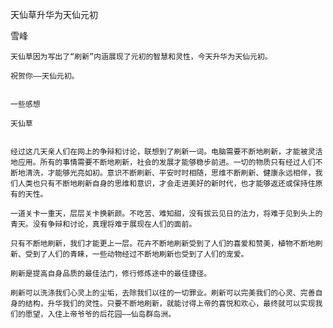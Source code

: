 天仙草升华为天仙元初

雪峰


    天仙草因为写出了“刷新”内涵展现了元初的智慧和灵性，今天升华为天仙元初。

    祝贺你——天仙元初。


    一些感想

    天仙草


    经过这几天亲人们在网上的争辩和讨论，联想到了刷新一词。电脑需要不断地刷新，才能被灵活地应用。所有的事情需要不断地刷新，社会的发展才能够稳步前进。一切的物质只有经过人们不断地清洗，才能够光亮如初。意识不断刷新、平安时时相随，思维不断刷新、健康永远相伴，我们人类也只有不断地刷新自身的思维和意识，才会走进美好的新时代，也才能够返还或保持住原有的天性。

    一道关卡一重天，层层关卡换新颜。不吃苦、难知甜，没有拔云见日的法力，将难于见到头上的青天。没有争辩和讨论，真理将难于展现在人们的面前。

    只有不断地刷新，我们才能更上一层。花卉不断地刷新受到了人们的喜爱和赞美，植物不断地刷新、受到了人们的青睐，一些动物经过不断地刷新也受到了人们的宠爱。

    刷新是提高自身品质的最佳法门，修行修炼途中的最佳捷径。

    刷新可以洗涤我们心灵上的尘垢，去除我们以往的一切罪业。刷新可以完美我们的心灵、完善自身的结构，升华我们的灵性。只要不断地刷新，就能讨得上帝的喜悦和欢心，最终就可以实现我们的愿望，入住上帝爷爷的后花园——仙岛群岛洲。



